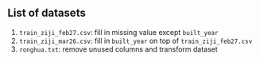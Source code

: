 ## List of datasets

1. `train_ziji_feb27.csv`: fill in missing value except `built_year`
2. `train_ziji_mar26.csv`: fill in `built_year` on top of `train_ziji_feb27.csv`
3. `ronghua.txt`: remove unused columns and transform dataset